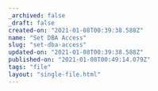 ```yaml
---
_archived: false
_draft: false
created-on: "2021-01-08T00:39:38.588Z"
name: "Set DBA Access"
slug: "set-dba-access"
updated-on: "2021-01-08T00:39:38.588Z"
published-on: "2021-01-08T00:49:14.079Z"
tags: "file"
layout: "single-file.html"
---
```



